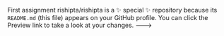 First assignment
rishipta/rishipta is a ✨ special ✨ repository because its `README.md` (this file) appears on your GitHub profile.
You can click the Preview link to take a look at your changes.
--->
